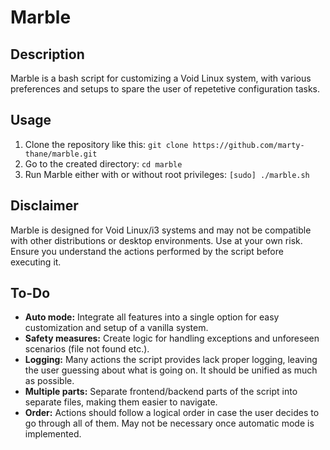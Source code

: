# Marble

## Description

Marble is a bash script for customizing a Void Linux system,
with various preferences and setups to spare the user of repetetive
configuration tasks.

## Usage

1. Clone the repository like this: `git clone
   https://github.com/marty-thane/marble.git`
2. Go to the created directory: `cd marble`
4. Run Marble either with or without root privileges: `[sudo] ./marble.sh`


## Disclaimer

Marble is designed for Void Linux/i3 systems and may not be compatible with
other distributions or desktop environments. Use at your own risk. Ensure you
understand the actions performed by the script before executing it.

## To-Do

- **Auto mode:** Integrate all features into a single option for easy
  customization and setup of a vanilla system.
- **Safety measures:** Create logic for handling exceptions and unforeseen
  scenarios (file not found etc.).
- **Logging:** Many actions the script provides lack proper logging, leaving
  the user guessing about what is going on. It should be unified as much as
  possible.
- **Multiple parts:** Separate frontend/backend parts of the script into
  separate files, making them easier to navigate.
- **Order:** Actions should follow a logical order in case the user decides to
  go through all of them. May not be necessary once automatic mode is
  implemented.
